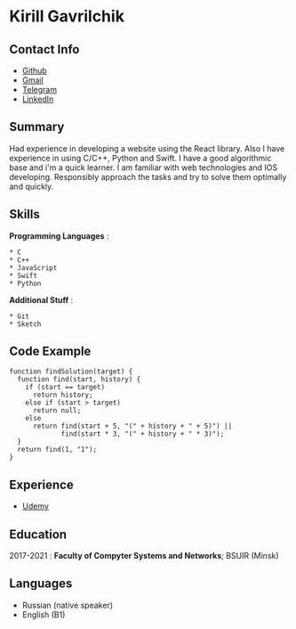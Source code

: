 Kirill Gavrilchik
================
Contact Info
---------
* [Github](https://github.com/SPARSEKING)
* [Gmail](gavrilchikkirill6@gmail.com)
* [Telegram](https://t.me/gavr_42)
* [LinkedIn](https://www.linkedin.com/in/kirill-gavrilchik-a32508187/)

Summary
----------

Had experience in developing a website using the React library. Also I have experience in using C/C++, Python and Swift. I have a good algorithmic base and i'm a quick learner. I am familiar with web technologies and IOS developing. Responsibly approach the tasks and try to solve them optimally and quickly.

Skills
------
**Programming Languages**
:

	* C
	* C++
	* JavaScript
	* Swift
	* Python
**Additional Stuff**
:

	* Git
	* Sketch

Code Example
------------
```
function findSolution(target) {
  function find(start, history) {
    if (start == target)
      return history;
    else if (start > target)
      return null;
    else
      return find(start + 5, "(" + history + " + 5)") ||
             find(start * 3, "(" + history + " * 3)");
  }
  return find(1, "1");
}
```

Experience
--------------------
* [Udemy](https://www.udemy.com/user/kirill-gavrilchik/)

Education
---------

2017-2021
:   **Faculty of Compyter Systems and Networks**; BSUIR (Minsk)

Languages
----------------------------------------
* Russian (native speaker)
* English (B1)
